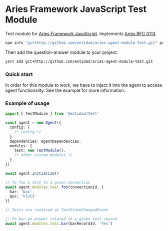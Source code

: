 # Aries Framework JavaScript Test Module

Test module for [Aries Framework JavaScript](https://github.com/hyperledger/aries-framework-javascript.git). Implements [Aries RFC 0113](https://github.com/hyperledger/aries-rfcs/blob/1795d5c2d36f664f88f5e8045042ace8e573808c/features/0113-question-answer/README.md).

```sh
npm info "git+http://github.com/entidad/aries-agent-module-test.git" peerDependencies

```

Then add the question-answer module to your project.

```sh
yarn add git+http://github.com/entidad/aries-agent-module-test.git
```

### Quick start

In order for this module to work, we have to inject it into the agent to access agent functionality. See the example for more information.

### Example of usage

```ts
import { TestModule } from '@entidad/test'

const agent = new Agent({
  config: {
    /* config */
  },
  dependencies: agentDependencies,
  modules: {
    test: new TestModule(),
    /* other custom modules */
  },
})

await agent.initialize()

// To foo a test to a given connection
await agent.modules.test.foo(connectionId, {
  bar: 'baz',
  qux: 'klutz'
})

// Tests are received as TestStateChangedEvent

// To bar an answer related to a given test record
await agent.modules.test.bar(barRecordId, 'Yes')
```
